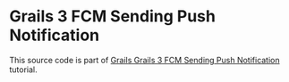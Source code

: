 # Grails 3 FCM Sending Push Notification

This source code is part of [Grails Grails 3 FCM Sending Push Notification](https://www.djamware.com/post/5984916280aca768e4d2b129/grails-3-sending-push-notification-using-fcm) tutorial.
